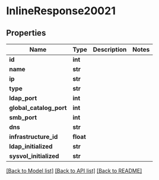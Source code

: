 # InlineResponse20021

## Properties
Name | Type | Description | Notes
------------ | ------------- | ------------- | -------------
**id** | **int** |  | 
**name** | **str** |  | 
**ip** | **str** |  | 
**type** | **str** |  | 
**ldap_port** | **int** |  | 
**global_catalog_port** | **int** |  | 
**smb_port** | **int** |  | 
**dns** | **str** |  | 
**infrastructure_id** | **float** |  | 
**ldap_initialized** | **str** |  | 
**sysvol_initialized** | **str** |  | 

[[Back to Model list]](../README.md#documentation-for-models) [[Back to API list]](../README.md#documentation-for-api-endpoints) [[Back to README]](../README.md)

